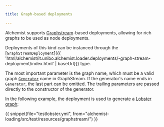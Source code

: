 ```yaml
---

title: Graph-based deployments

---
```


Alchemist supports [Graphstream](https://graphstream-project.org/)-based deployments,
allowing for rich graphs to be used as node deployments.

Deployments of this kind can be instanced through the
[`GraphStreamDeployment`]({{ 'html/alchemist/it.unibo.alchemist.loader.deployments/-graph-stream-deployment/index.html' | baseUrl}}) type.

The most important parameter is the graph name, which must be a valid graph
[`Generator`](https://www.javadoc.io/doc/org.graphstream/gs-algo/latest/org/graphstream/algorithm/generator/Generator.html)
name in GraphStream.
If the generator's name ends in `Generator`, the last part can be omitted.
The trailing parameters are passed directly to the constructor of the generator.

In the following example, the deployment is used to generate a [Lobster graph](https://doi.org/10.1016/j.ipl.2012.09.008):

{{ snippet(file="testlobster.yml", from="alchemist-loading/src/test/resources/graphstream/") }}

